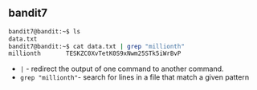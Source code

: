 ## bandit7

```bash
bandit7@bandit:~$ ls
data.txt
bandit7@bandit:~$ cat data.txt | grep "millionth"
millionth       TESKZC0XvTetK0S9xNwm25STk5iWrBvP
```
- ` | ` - redirect the output of one command to another command.
- ` grep "millionth" `- search for lines in a file that match a given pattern
